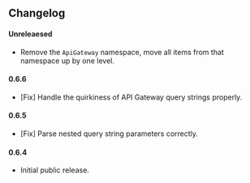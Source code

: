 ## Changelog

#### Unreleaesed

- Remove the `ApiGateway` namespace, move all items from that namespace up by one level.

#### 0.6.6

- [Fix] Handle the quirkiness of API Gateway query strings properly.

#### 0.6.5

- [Fix] Parse nested query string parameters correctly.

#### 0.6.4

- Initial public release.
